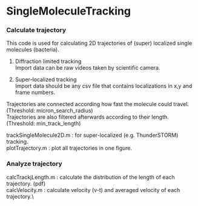 # SingleMoleculeTracking
### Calculate trajectory
This code is used for calculating 2D trajectories of (super) localized single molecules (bacteria).

1. Diffraction limited tracking\
Import data can be raw videos taken by scientific camera.

2. Super-localized tracking\
Import data should be any csv file that contains localizations in x,y and frame numbers.

Trajectories are connected according how fast the molecule could travel. (Threshold: micron_search_radius)\
Trajectories are also filtered afterwards according to their length. (Threshold: min_track_length)

trackSingleMolecule2D.m : for super-localized (e.g. ThunderSTORM) tracking.\
plotTrajectory.m : plot all trajectories in one figure.

### Analyze trajectory
calcTrackjLength.m : calculate the distribution of the length of each trajectory. (pdf)\
calcVelocity.m : calculate velocity (v-t) and averaged velocity of each trajectory.\
